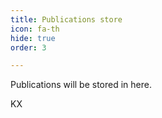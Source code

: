 ```yaml
---
title: Publications store
icon: fa-th
hide: true
order: 3

---
```


Publications will be stored in here.

KX
